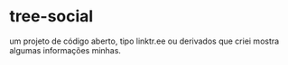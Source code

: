 # tree-social
um projeto de código aberto, tipo linktr.ee ou derivados que criei mostra algumas informações minhas.
